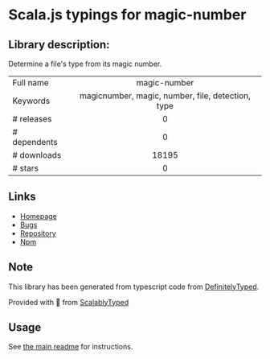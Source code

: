 
# Scala.js typings for magic-number


## Library description:
Determine a file's type from its magic number.

|                    |                 |
| ------------------ | :-------------: |
| Full name          | magic-number |
| Keywords           | magicnumber, magic, number, file, detection, type |
| # releases         | 0 |
| # dependents       | 0 |
| # downloads        | 18195 |
| # stars            | 0 |

## Links
- [Homepage](https://github.com/stpettersens/node-magic-number#readme)
- [Bugs](https://github.com/stpettersens/node-magic-number/issues)
- [Repository](https://github.com/stpettersens/node-magic-number)
- [Npm](https://www.npmjs.com/package/magic-number)
    


## Note
This library has been generated from typescript code from [DefinitelyTyped](https://definitelytyped.org).

Provided with :purple_heart: from [ScalablyTyped](https://github.com/oyvindberg/ScalablyTyped)

## Usage
See [the main readme](../../readme.md) for instructions.


